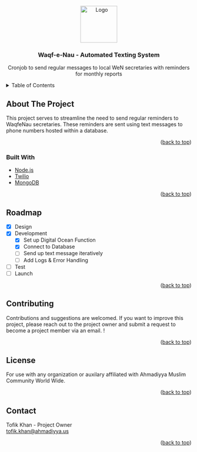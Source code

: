 <div id="top"></div>

<!-- PROJECT LOGO -->
<br />
<div align="center">
  <a href="https://waqfenau.us">
    <img src="https://waqfenau.us/wp-content/uploads/2020/11/loogo.png" alt="Logo" width="100">
  </a>

<h3 align="center">Waqf-e-Nau - Automated Texting System</h3>

  <p align="center">
    Cronjob to send regular messages to local WeN secretaries with reminders for monthly reports
</div>

<!-- TABLE OF CONTENTS -->
<details>
  <summary>Table of Contents</summary>
  <ol>
    <li>
      <a href="#about-the-project">About The Project</a>
      <ul>
        <li><a href="#built-with">Built With</a></li>
      </ul>
    </li>
    <li><a href="#roadmap">Roadmap</a></li>
    <li><a href="#contributing">Contributing</a></li>
    <li><a href="#license">License</a></li>
    <li><a href="#contact">Contact</a></li>
    <li><a href="#acknowledgments">Acknowledgments</a></li>
  </ol>
</details>

<!-- ABOUT THE PROJECT -->

## About The Project

This project serves to streamline the need to send regular reminders to WaqfeNau secretaries. These reminders are sent using text messages to phone numbers hosted within a database.

<p align="right">(<a href="#top">back to top</a>)</p>

### Built With

- [Node.js](https://nodejs.org/)
- [Twilio](https://www.twilio.com/)
- [MongoDB](www.mongodb.com)

<p align="right">(<a href="#top">back to top</a>)</p>

<!-- ROADMAP -->

## Roadmap

- [x] Design
- [x] Development
  - [x] Set up Digital Ocean Function
  - [x] Connect to Database
  - [ ] Send up text message iteratively
  - [ ] Add Logs & Error Handling
- [ ] Test
- [ ] Launch

<p align="right">(<a href="#top">back to top</a>)</p>

<!-- CONTRIBUTING -->

## Contributing

Contributions and suggestions are welcomed. If you want to improve this project, please reach out to the project owner and submit a request to become a project member via an email. !


<p align="right">(<a href="#top">back to top</a>)</p>

<!-- LICENSE -->

## License

For use with any organization or auxilary affiliated with Ahmadiyya Muslim Community World Wide.

<p align="right">(<a href="#top">back to top</a>)</p>

<!-- CONTACT -->

## Contact

Tofik Khan - Project Owner\
tofik.khan@ahmadiyya.us

<p align="right">(<a href="#top">back to top</a>)</p>
